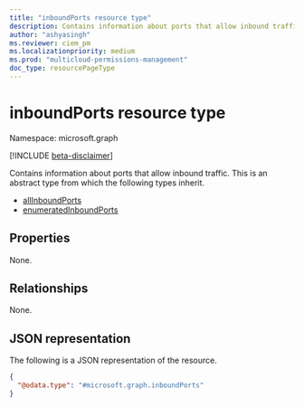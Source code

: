 ```yaml
---
title: "inboundPorts resource type"
description: Contains information about ports that allow inbound traffic."
author: "ashyasingh"
ms.reviewer: ciem_pm
ms.localizationpriority: medium
ms.prod: "multicloud-permissions-management"
doc_type: resourcePageType
---
```


# inboundPorts resource type

Namespace: microsoft.graph

[!INCLUDE [beta-disclaimer](../../includes/beta-disclaimer.md)]

Contains information about ports that allow inbound traffic.
This is an abstract type from which the following types inherit.

- [allInboundPorts](../resources/allinboundports.md)
- [enumeratedInboundPorts](../resources/enumeratedinboundports.md)

## Properties
None.

## Relationships
None.

## JSON representation
The following is a JSON representation of the resource.
<!-- {
  "blockType": "resource",
  "@odata.type": "microsoft.graph.inboundPorts"
}
-->
``` json
{
  "@odata.type": "#microsoft.graph.inboundPorts"
}
```
